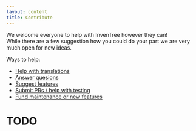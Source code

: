 ```yaml
---
layout: content
title: Contribute
---
```


We welcome everyone to help with InvenTree however they can!  
While there are a few suggestion how you could do your part we are very much open for new ideas.

Ways to help:
- [Help with translations](translation)
- [Answer quesions](community)
- [Suggest features](community)
- [Submit PRs / help with testing](code)
- [Fund maintenance or new features](sponsor)

# TODO
